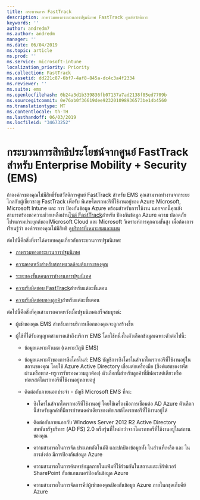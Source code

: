 ```yaml
---
title: กระบวนการ FastTrack
description: ภาพรวมของกระบวนการปฐมนิเทศ FastTrack ศูนย์สวัสดิการ
keywords: ''
author: andredm7
ms.author: andredm
manager: ''
ms.date: 06/04/2019
ms.topic: article
ms.prod: ''
ms.service: microsoft-intune
localization_priority: Priority
ms.collection: FastTrack
ms.assetid: dd221c87-6bf7-4af8-845a-dc4c3a4f2334
ms.reviewer: ''
ms.suite: ems
ms.openlocfilehash: 0b24a3d1b339836fb07137a7ad2138f85ed7709b
ms.sourcegitcommit: 0e76ab0f36619dee923201098936573be14b4560
ms.translationtype: MT
ms.contentlocale: th-TH
ms.lasthandoff: 06/03/2019
ms.locfileid: "34673252"
---
```

# <a name="fasttrack-center-benefit-process-for-enterprise-mobility--security-ems"></a>กระบวนการสิทธิประโยชน์จากศูนย์ FastTrack สำหรับ Enterprise Mobility + Security (EMS)
ถ้าองค์กรของคุณไม่มีสิทธิ์รับสวัสดิการศูนย์ FastTrack สำหรับ EMS คุณสามารถทำงานจากระยะไกลกับผู้เชี่ยวชาญ FastTrack เพื่อรับ พิเศษไดเรกทอรีที่ใช้งานอยู่ของ Azure Microsoft, Microsoft Intune และ การ ป้องกันข้อมูล Azure พร้อมสำหรับการใช้งาน นอกจากนี้คุณยังสามารถร้องขอความช่วยเหลือผ่าน[ไซต์ FastTrack](https://www.microsoft.com/fasttrack/microsoft-365/ems)สำหรับ ป้องกันข้อมูล Azure ความ ปลอดภัยโปรแกรมประยุกต์ของ Microsoft Cloud และ Microsoft วิเคราะห์การคุกคามขั้นสูง เมื่อต้องการเรียนรู้ว่า องค์กรของคุณไม่มีสิทธิ ดู[บริการที่เหมาะสมและแผน](M365-eligible-services-and-plans.md)


ต่อไปนี้คือสิ่งที่เราได้ครอบคลุมเกี่ยวกับกระบวนการปฐมนิเทศ:

-   [ภาพรวมของกระบวนการปฐมนิเทศ](EMS-fasttrack-benefit-overview.md)

-   [ความคาดหวังสำหรับสภาพแวดล้อมต้นทางของคุณ](EMS-source-environment-expectations.md)

-   [ระยะของขั้นตอนการทำงานการปฐมนิเทศ](EMS-onboarding-phases.md)

-   [ความรับผิดชอบ FastTrack](EMS-fasttrack-responsibilities.md)สำหรับแต่ละขั้นตอน

-   [ความรับผิดชอบของลูกค้า](EMS-your-responsibilities.md)สำหรับแต่ละขั้นตอน

ต่อไปนี้คือสิ่งที่คุณสามารถคาดหวังเมื่อปฐมนิเทศเสร็จสมบูรณ์:

-   ผู้เช่าของคุณ EMS สำหรับการบริการเลือกของคุณจะถูกสร้างขึ้น

-   ผู้ใช้ที่ได้รับอนุญาตสามารถเข้าถึงบริการ EMS โดยใช้หนึ่งในตัวเลือกข้อมูลเฉพาะตัวต่อไปนี้:

    -   ข้อมูลเฉพาะตัวเมฆ (เฉพาะบัญชี EMS)

    -   ข้อมูลเฉพาะตัวของการซิงโครไนส์: EMS บัญชีการซิงโครไนส์จากไดเรกทอรีที่ใช้งานอยู่ในสถานของคุณ โดยใช้ Azure Active Directory เชื่อมต่อเครื่องมือ (ซิงค์แฮชของรหัสผ่านหรือพาส-ทรูการรับรองความถูกต้อง) ตัวเลือกนี้สำหรับลูกค้าที่มีฟอเรสต์เดียวหรือฟอเรสต์ไดเรกทอรีที่ใช้งานอยู่หลายอยู่

    -   ติดต่อกับภายนอกประจำ - บัญชี Microsoft EMS ที่จะ:

        -   ซิงโครไนส์จากไดเรกทอรีที่ใช้งานอยู่ โดยใช้เครื่องมือการเชื่อมต่อ AD Azure ตัวเลือกนี้สำหรับลูกค้าที่มีการกำหนดค่าเดียวของฟอเรสต์ไดเรกทอรีที่ใช้งานอยู่ได้

        -   ติดต่อกับภายนอกกับ Windows Server 2012 R2 Active Directory สหพันธรัฐบริการ (AD FS) 2.0 หรือรุ่นที่ใหม่กว่าจากไดเรกทอรีที่ใช้งานอยู่ในสถานของคุณ

        -   ความสามารถในการจัด ประเภทอัตโนมัติ และปกป้องข้อมูลทั้ง ในส่วนที่เหลือ และ ในการส่งต่อ มีการป้องกันข้อมูล Azure 

        -   ความสามารถในการค้นหาข้อมูลภายในแฟ้มที่ใช้ร่วมกันในสถานและเซิร์ฟเวอร์ SharePoint กับสแกนเนอร์ป้องกันข้อมูล Azure 

        -   ความสามารถในการจัดการคีย์ผู้เช่าของคุณป้องกันข้อมูล Azure ภายในกชุดเก็บคีย์ Azure 
